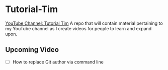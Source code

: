 # Tutorial-Tim
[YouTube Channel: Tutorial Tim](http://www.youtube.com/c/TutorialTim)
A repo that will contain material pertaining to my YouTube channel as I create videos for people to learn and expand upon.

## Upcoming Video
- [ ] How to replace Git author via command line

